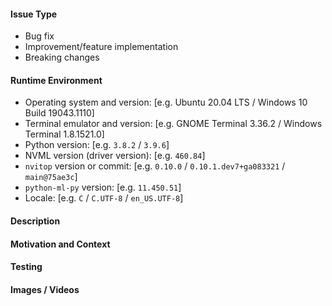 <!-- Provide a descriptive summary of the changes in the title above -->

#### Issue Type

<!-- Pick relevant types and delete the rest -->

- Bug fix
- Improvement/feature implementation
- Breaking changes

#### Runtime Environment

<!-- Details of your runtime environment -->

- Operating system and version: [e.g. Ubuntu 20.04 LTS / Windows 10 Build 19043.1110]
- Terminal emulator and version: [e.g. GNOME Terminal 3.36.2 / Windows Terminal 1.8.1521.0]
- Python version: [e.g. `3.8.2` / `3.9.6`]
- NVML version (driver version): [e.g. `460.84`]
- `nvitop` version or commit: [e.g. `0.10.0` / `0.10.1.dev7+ga083321` / `main@75ae3c`]
- `python-ml-py` version: [e.g. `11.450.51`]
- Locale: [e.g. `C` / `C.UTF-8` / `en_US.UTF-8`]

#### Description

<!-- Describe the changes in detail -->


#### Motivation and Context

<!-- Why are these changes required? -->
<!-- What problems do these changes solve? -->
<!-- Link to relevant issues -->


#### Testing

<!-- What tests have been run? -->
<!-- How does the changes affect other areas of the codebase? -->


#### Images / Videos  <!-- Only if relevant -->

<!-- Link or embed images and videos of screenshots, sketches etc. -->
